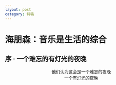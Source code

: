 ```yaml
---
layout: post
category: 特稿
---
```


# 海朋森：音乐是生活的综合

## 序 · 一个难忘的有灯光的夜晚

<center>他们认为这会是一个难忘的夜晚</center>
<center>一个有灯光的夜晚</center>

